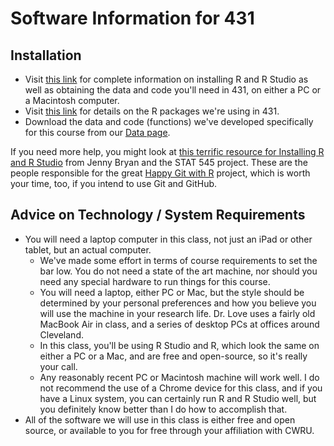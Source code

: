 # Software Information for 431

## Installation

- Visit [this link](https://github.com/THOMASELOVE/431-2018/blob/master/software/installation.md) for complete information on installing R and R Studio as well as obtaining the data and code you'll need in 431, on either a PC or a Macintosh computer.
- Visit [this link](https://github.com/THOMASELOVE/431-2018/blob/master/software/packages.md) for details on the R packages we're using in 431.
- Download the data and code (functions) we've developed specifically for this course from our [Data page](https://github.com/THOMASELOVE/431-2018-data).

If you need more help, you might look at [this terrific resource for Installing R and R Studio](http://stat545.com/block000_r-rstudio-install.html) from Jenny Bryan and the STAT 545 project. These are the people responsible for the great [Happy Git with R](http://happygitwithr.com/) project, which is worth your time, too, if you intend to use Git and GitHub.

## Advice on Technology / System Requirements

- You will need a laptop computer in this class, not just an iPad or other tablet, but an actual computer.
    - We've made some effort in terms of course requirements to set the bar low. You do not need a state of the art machine, nor should you need any special hardware to run things for this course.
    - You will need a laptop, either PC or Mac, but the style should be determined by your personal preferences and how you believe you will use the machine in your research life. Dr. Love uses a fairly old MacBook Air in class, and a series of desktop PCs at offices around Cleveland.
    - In this class, you'll be using R Studio and R, which look the same on either a PC or a Mac, and are free and open-source, so it's really your call. 
    - Any reasonably recent PC or Macintosh machine will work well. I do not recommend the use of a Chrome device for this class, and if you have a Linux system, you can certainly run R and R Studio well, but you definitely know better than I do how to accomplish that. 
- All of the software we will use in this class is either free and open source, or available to you for free through your affiliation with CWRU.

